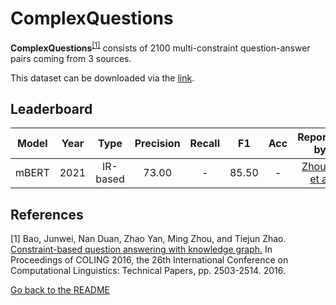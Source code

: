 # ComplexQuestions 

**ComplexQuestions**<sup>[[1]](#myfootnote1)</sup> consists of 2100 multi-constraint question-answer pairs coming from 3 sources.

This dataset can be downloaded via the [link](https://github.com/JunweiBao/MulCQA/tree/ComplexQuestions).

## Leaderboard 
| Model | Year | Type | Precision | Recall | F1 | Acc | Reported by | Official Repo |
|:-----:|:----:|:----:|:---------:|:------:|:--:|:---:|:-----------:| :-----------: |
| mBERT | 2021 | IR-based | 73.00 | - | 85.50 | - | [Zhou Y. et al](https://aclanthology.org/2021.naacl-main.465.pdf) | - |



## References
<a name="myfootnote1">[1]</a> Bao, Junwei, Nan Duan, Zhao Yan, Ming Zhou, and Tiejun Zhao. [Constraint-based question answering with knowledge graph.](https://aclanthology.org/C16-1236.pdf) In Proceedings of COLING 2016, the 26th International Conference on Computational Linguistics: Technical Papers, pp. 2503-2514. 2016.


[Go back to the README](../README.md)
